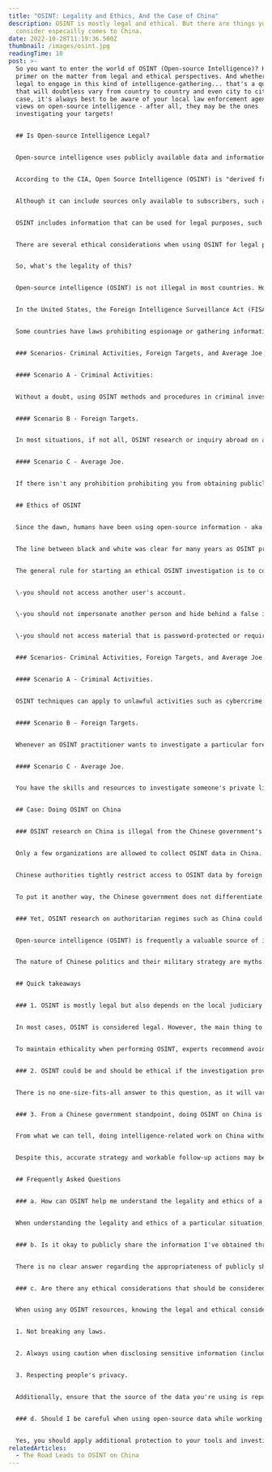 ```yaml
---
title: "OSINT: Legality and Ethics, And the Case of China"
description: OSINT is mostly legal and ethical. But there are things you need to
  consider especailly comes to China.
date: 2022-10-28T11:19:36.500Z
thumbnail: /images/osint.jpg
readingTime: 10
post: >-
  So you want to enter the world of OSINT (Open-source Intelligence)? Here's a
  primer on the matter from legal and ethical perspectives. And whether it's
  legal to engage in this kind of intelligence-gathering... that's a question
  that will doubtless vary from country to country and even city to city. In any
  case, it's always best to be aware of your local law enforcement agencies'
  views on open-source intelligence - after all, they may be the ones
  investigating your targets!


  ## Is Open-source Intelligence Legal?


  Open-source intelligence uses publicly available data and information. Although the so-called "surface web" is a critical component, it is not limited to what can be found using Google.


  According to the CIA, Open Source Intelligence (OSINT) is "derived from publicly available material." However, most intelligence professionals broaden that definition to include information intended for public consumption.


  Although it can include sources only available to subscribers, such as newspaper content behind a paywall or subscription journals, OSINT is information anyone can use, regardless of ownership or control.


  OSINT includes information that can be used for legal purposes, such as surveillance or intel gathering. In addition, various methods can obtain open-source intelligence, including social media posts, news articles, videos, and audio recordings. Still, it all boils down to the same thing: material that has been made freely accessible to anybody without any expectation of privacy or confidentiality.


  There are several ethical considerations when using OSINT for legal purposes: privacy and data protection. For example, if you're using OSINT to spy on someone, it's essential to ensure they don't have a reasonable expectation of privacy. Additionally, data protection laws may restrict the use of OSINT for intelligence gathering.


  So, what's the legality of this?


  Open-source intelligence (OSINT) is not illegal in most countries. However, some countries have strict laws regarding information gathering and espionage.


  In the United States, the Foreign Intelligence Surveillance Act (FISA) permits the government to collect intelligence from foreign citizens and governments without a warrant if the information is obtained from a US person or entity that has provided it voluntarily. This law also allows for the "incidental" collection of information about US persons and entities outside FISA. Still, it does not allow them to be used in any criminal case against them.


  Some countries have laws prohibiting espionage or gathering information on behalf of other nations without their consent. These laws are typically put into place by governments who feel that they are being threatened by foreign countries who may want to steal their natural resources or use them as a military base against their own fellow citizens' freedoms. So here we are going to discuss three possible scenarios.


  ### Scenarios- Criminal Activities, Foreign Targets, and Average Joe.


  #### Scenario A - Criminal Activities:


  Without a doubt, using OSINT methods and procedures in criminal investigations or harmful activities would be legal. In these circumstances, however, a follow-up initiative with authorities, such as the infected organization or government agencies, is advised.


  #### Scenario B - Foreign Targets.


  In most situations, if not all, OSINT research or inquiry abroad on a foreign topic and target would be legal as long as you are not in that particular nation.


  #### Scenario C - Average Joe.


  If there isn't any prohibition prohibiting you from obtaining publicly accessible information on any particular person, applying OSINT methods on that person, even if they are a celebrity, should be permissible. But, if you're doing OSINT research or inquiry on Heads of State or Government, people in the intelligence and military community, common sense dictates that you use caution. Assume, for example, that a government agency discovers your OSINT study or inquiry. You will be on a watch list if such behavior seems suspicious and compromises national interests.


  ## Ethics of OSINT


  Since the dawn, humans have been using open-source information - aka OSINT - to solve problems and advance their civilizations. However, there are always critical ethical considerations to take into account. For example, when conducting investigations, it's important to remember that China is a crucial player in the world economy, and its government employs sophisticated methods to track individuals and organizations. As with all investigative work, weigh the pros and cons before taking any action, especially concerning sensitive or classified information. In the end, it's up to the individual or organization using OSINT to make sure they are aware of the law enforcement and intelligence-gathering techniques available to them and that they are using them ethically and lawfully.


  The line between black and white was clear for many years as OSINT practitioners in the establishment. We got instructions and carried out OSINT research and investigation to provide public services. However, when it comes to the private sector, the line is blurred, and often OSINT is in the grey zone. By doing OSINT, researchers collect information without prior consent from the targets. OSINT researchers would harden our tools, such as VM, VPN, proxy, and third-party software, and conceive our traces to avoid jeopardizing the investigation. OSINT and privacy are two sides of a coin. Collecting data on targets violates their privacy. It doesn't mean that person who shares the information intended to agree on being gathered and conduct analysis even if the information is publicly available.


  The general rule for starting an ethical OSINT investigation is to consolidate reasonable justification first. Still, there are some rules that we strictly follow:


  \-you should not access another user's account.


  \-you should not impersonate another person and hide behind a false identity to engage a topic in discussion or entice them to share information.


  \-you should not access material that is password-protected or requires any other form of login or private credential unless such material is acquired from leaked or breached sources.


  ### Scenarios- Criminal Activities, Foreign Targets, and Average Joe.


  #### Scenario A - Criminal Activities.


  OSINT techniques can apply to unlawful activities such as cybercrime or human trafficking and could bring ethical and tangible benefits to help government authorities take further action. Unless you want to locate, join, or extortionate such criminal organizations.


  #### Scenario B - Foreign Targets.


  Whenever an OSINT practitioner wants to investigate a particular foreign target for international targets, there will always be a reason. If you are in the public sector and serving your country's national interests, it is ethical for you to conduct OSINT research on a foreign target. However, if it is just for your benefit and you would publish or share the findings with the public, you are invading an innocent person's privacy and should be labeled as unethical OSINT research. This is why many OSINT Youtube channels only use their personal pictures or blurred images to respect any random person's privacy.


  #### Scenario C - Average Joe.


  You have the skills and resources to investigate someone's private life as an OSINT practitioner. However, it does not mean you have the right to invade others' privacy. Before you attempt to "OSINT" someone, make sure you ask yourself whether or not you'll be comfortable if that person does the same thing to you. Conducting an OSINT investigation without good cause is not ethically acceptable.


  ## Case: Doing OSINT on China


  ### OSINT research on China is illegal from the Chinese government's perspective.


  Only a few organizations are allowed to collect OSINT data in China. These include the intelligence services of the People's Republic of China (PRC), such as the Ministry of State Security, and law enforcement agencies, such as the Public Security Bureau. Other groups authorized to collect intelligence include universities and research institutes conducting national security-related work.


  Chinese authorities tightly restrict access to OSINT data by foreign intelligence services operating in China. As a foreigner conducting OSINT research in China, you risk being detected and having your intelligence-gathering operations shut down. If you are engaged in intelligence-gathering activities without proper authorization, you could face criminal charges and restrictions on your ability to operate in China. In several cases, Japanese citizens are put into jail because they are conducting geological surveys without prior permission, which they would never get from the Chinese government.


  To put it another way, the Chinese government does not differentiate between public and private data. Therefore, all without-permission data collection will be treated as espionage, resulting in severe punishment. As a result, we strongly recommend that if your OSINT study on China was published and could lead back to your real identities, you should only visit China with proper diplomatic cover.


  ### Yet, OSINT research on authoritarian regimes such as China could be ethical.


  Open-source intelligence (OSINT) is frequently a valuable source of information for understanding China despite these restrictions. The political and social landscape, economic circumstances, military capabilities, and international ties can be investigated using OSINT, given China's current political and human rights situation. It is also critical for the outside world to understand the CCP, PLA, and Chinese government's next move using all available means.


  The nature of Chinese politics and their military strategy are myths. China has always been a secretive country, so it is challenging to know its real intentions. Their policy is to keep themselves in power by manipulating people and keeping them in the dark about important events. This way, they can control the population without opening up completely or facing opposition. Therefore, we, OSINT on China, believe it is ethical to conduct OSINT investigation or research on them for high-value Chinese targets.


  ## Quick takeaways


  ### 1. OSINT is mostly legal but also depends on the local judiciary system.


  In most cases, OSINT is considered legal. However, the main thing to consider when doing OSINT is the jurisdiction in which you work- in some countries, laws may prohibit certain forms of intelligence gathering. In contrast, such rules may only exist in some countries. Additionally, different jurisdictions have different attitudes towards privacy and data retention- it's essential to be aware of these differences before starting any investigations.


  To maintain ethicality when performing OSINT, experts recommend avoiding conducting electronic surveillance or hacking targets without appropriate authorization and following strict social media guidelines- anything that could compromise someone's privacy.


  ### 2. OSINT could be and should be ethical if the investigation provides adequate justification.


  There is no one-size-fits-all answer to this question, as it will vary depending on the case and situation. However, some general advice that can be offered is always to be aware of your surroundings and follow local laws when conducting intelligence activities – it's important not to unnecessarily violate people's privacy or security. Additionally, social media platforms are often rife with information that could potentially be used in intelligence-gathering operations, so It's important to take care when snooping around online. 


  ### 3. From a Chinese government standpoint, doing OSINT on China is unlawful, yet it would be ethical in general.


  From what we can tell, doing intelligence-related work on China without prior permission from the Chinese government is illegal. In addition, anyone undertaking such an investigation would likely run into trouble if they were to visit China.


  Despite this, accurate strategy and workable follow-up actions may be guided by OSINT research on China and the Chinese public, influenced by China's nature. ***[OSINT on China](https://osintonchina.com/#contact)***, on the other hand, will be your protection shield, protecting you, your team, and your work. And through OSINT, our expertise, and our network, we at ***[OSINT on China](https://osintonchina.com/#contact)*** strive to deliver you crucial information.


  ## Frequently Asked Questions


  ### a. How can OSINT help me understand the legality and ethics of a particular situation?


  When understanding the legality and ethics of a particular situation, using open-source intelligence (OSINT) is a great way to get started. OSINT refers to collecting and analyzing information using open sources such as online newspapers, blogs, social media posts, etc. Online resources like these allow you to learn more about what's happening in different parts of the world. For example, suppose you're looking into the legality of a situation and want to understand the laws in other countries. In that case, you can use Google Earth and GIS software to map locations and study the terrain. OSINT can also help you gather evidence for your findings. For example, if you believe someone is involved in a crime, you can use social media platforms like Twitter or LinkedIn to share your results. This will help create an educated opinion on the matter.


  ### b. Is it okay to publicly share the information I've obtained through OSINT techniques?


  There is no clear answer regarding the appropriateness of publicly sharing information obtained through OSINT techniques. While using OSINT for personal exploration and understanding is generally okay, it's essential to consider the ethics and legality involved in any such activity. Remember that anything you share could be used against you in a court of law - so please think twice before releasing sensitive information!


  ### c. Are there any ethical considerations that should be considered when using OSINT resources?


  When using any OSINT resources, knowing the legal and ethical considerations is crucial. Some things you need to keep in mind when conducting your research include the following:


  1. Not breaking any laws.


  2. Always using caution when disclosing sensitive information (including personally identifying information).


  3. Respecting people's privacy.


  Additionally, ensure that the source of the data you're using is reputable and can be verified.


  ### d. Should I be careful when using open-source data while working on sensitive cases related to China?


  Yes, you should apply additional protection to your tools and investigation when it comes to China. OSINT investigations of entities in China often involve sensitive or classified information, so taking appropriate measures to safeguard your data is important. For example, you can protect yourself using a dedicated Hong Kong VPN IP address when researching in China, keeping accounts on secure servers, and avoiding working directly with Chinese intelligence services. There is a high chance of encountering unethical behavior when conducting intelligence-related research in China. In addition, the country's opaque legal system makes it difficult for researchers to know what information is safe to share or not. Therefore, we strongly recommend you avoid visiting China if most of your research concerns the country.
relatedArticles:
  - The Road Leads to OSINT on China
---
```

